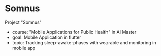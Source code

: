 # Somnus

Project "Somnus"
- course: "Mobile Applications for Public Health" in AI Master
- goal: Mobile Application in flutter
- topic: Tracking sleep-awake-phases with wearable and monitoring in mobile app
